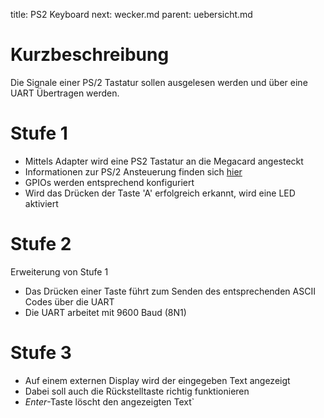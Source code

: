 title: PS2 Keyboard
next: wecker.md
parent: uebersicht.md

# Kurzbeschreibung
Die Signale einer PS/2 Tastatur sollen ausgelesen werden und über eine UART Übertragen werden.

# Stufe 1
* Mittels Adapter wird eine PS2 Tastatur an die Megacard angesteckt
* Informationen zur PS/2 Ansteuerung finden sich [hier](https://www.marjorie.de/ps2/ps2.pdf)
* GPIOs werden entsprechend konfiguriert
* Wird das Drücken der Taste 'A' erfolgreich erkannt, wird eine LED aktiviert

# Stufe 2
Erweiterung von Stufe 1

* Das Drücken einer Taste führt zum Senden des entsprechenden ASCII Codes über die UART
* Die UART arbeitet mit 9600 Baud (8N1)

# Stufe 3
* Auf einem externen Display wird der eingegeben Text angezeigt
* Dabei soll auch die Rückstelltaste richtig funktionieren
* *Enter*-Taste löscht den angezeigten Text`